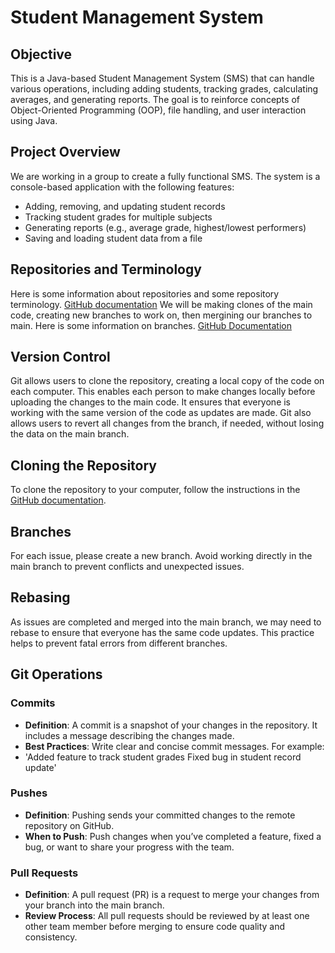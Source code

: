 # Student Management System

## Objective
This is a Java-based Student Management System (SMS) that can handle various operations, including adding students, tracking grades, calculating averages, and generating reports. The goal is to reinforce concepts of Object-Oriented Programming (OOP), file handling, and user interaction using Java.

## Project Overview
We are working in a group to create a fully functional SMS. The system is a console-based application with the following features:
- Adding, removing, and updating student records
- Tracking student grades for multiple subjects
- Generating reports (e.g., average grade, highest/lowest performers)
- Saving and loading student data from a file
  
## Repositories and Terminology
Here is some information about repositories and some repository terminology.
[GitHub documentation](https://docs.github.com/en/repositories/creating-and-managing-repositories/about-repositories)
We will be making clones of the main code, creating new branches to work on, then mergining our branches to main.
Here is some information on branches.
[GitHub Documentation](https://docs.github.com/en/repositories/configuring-branches-and-merges-in-your-repository/managing-branches-in-your-repository/viewing-branches-in-your-repository)

## Version Control
Git allows users to clone the repository, creating a local copy of the code on each computer. This enables each person to make changes locally before uploading the changes to the main code. It ensures that everyone is working with the same version of the code as updates are made. Git also allows users to revert all changes from the branch, if needed, without losing the data on the main branch.

## Cloning the Repository
To clone the repository to your computer, follow the instructions in the [GitHub documentation](https://docs.github.com/en/repositories/creating-and-managing-repositories/cloning-a-repository).

## Branches
For each issue, please create a new branch. Avoid working directly in the main branch to prevent conflicts and unexpected issues.

## Rebasing
As issues are completed and merged into the main branch, we may need to rebase to ensure that everyone has the same code updates. This practice helps to prevent fatal errors from different branches.

## Git Operations

### Commits
- **Definition**: A commit is a snapshot of your changes in the repository. It includes a message describing the changes made.
- **Best Practices**: Write clear and concise commit messages. For example:
- 'Added feature to track student grades Fixed bug in student record update'
### Pushes
- **Definition**: Pushing sends your committed changes to the remote repository on GitHub.
- **When to Push**: Push changes when you’ve completed a feature, fixed a bug, or want to share your progress with the team.

### Pull Requests
- **Definition**: A pull request (PR) is a request to merge your changes from your branch into the main branch.
- **Review Process**: All pull requests should be reviewed by at least one other team member before merging to ensure code quality and consistency.

